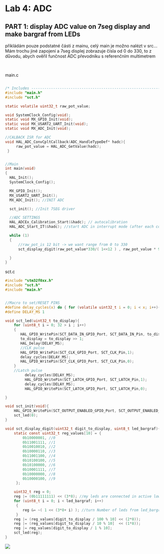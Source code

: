 <h1>Lab 4: ADC</h1>
<h2>PART 1: display ADC value on 7seg display and make bargraf from LEDs</h2>
<p> přikládám pouze podstatné části z mainu, celý main je možno nalézt v src... Mám trochu jiné zapojení a 7seg displej zobrazuje
čísla od 0 do 330, to z důvodu, abych ověřil funčnost ADC převodníku s referenčním multimetrem</p><br>

main.c

```c

/* Includes ------------------------------------------------------------------*/
#include "main.h"
#include "sct.h"

static volatile uint32_t raw_pot_value;

void SystemClock_Config(void);
static void MX_GPIO_Init(void);
static void MX_USART2_UART_Init(void);
static void MX_ADC_Init(void);

//CALBACK ISR for ADC
void HAL_ADC_ConvCpltCallback(ADC_HandleTypeDef* hadc){
	 raw_pot_value = HAL_ADC_GetValue(hadc);
 }


//Main
int main(void)
{
  HAL_Init();
  SystemClock_Config();

  MX_GPIO_Init();
  MX_USART2_UART_Init();
  MX_ADC_Init(); //INIT ADC

  sct_init(); //Init 7SEG driver

  //ADC SETTINGS
  HAL_ADCEx_Calibration_Start(&hadc); // autocalibration
  HAL_ADC_Start_IT(&hadc); //start ADC in interrupt mode (after each conversion starts again)

  while (1)
  {
	  //raw_pot_is 12 bit -> we want range from 0 to 330
	  sct_display_digit(raw_pot_value*330/( 1<<12 ) , raw_pot_value * 9 / (1<<12));

  }
}

```

sct.c

```c
#include "stm32f0xx.h"
#include "sct.h"
#include "main.h"


//Macro to set/RESET PINS
#define delay_cycles(x) do { for (volatile uint32_t i = 0; i < x; i++){} } while (0)
#define DELAY_MS 1

void sct_led(uint32_t to_display){
    for (uint8_t i = 0; 32 > i ; i++)
    {
       HAL_GPIO_WritePin(SCT_DATA_IN_GPIO_Port, SCT_DATA_IN_Pin, to_display & 1);
       to_display = to_display >> 1;
       HAL_Delay(DELAY_MS);
       //CLK pulse
       HAL_GPIO_WritePin(SCT_CLK_GPIO_Port, SCT_CLK_Pin,1);
       delay_cycles(DELAY_MS);
       HAL_GPIO_WritePin(SCT_CLK_GPIO_Port, SCT_CLK_Pin,0);
    }
    //Latch pulse
    	 delay_cycles(DELAY_MS);
		 HAL_GPIO_WritePin(SCT_LATCH_GPIO_Port, SCT_LATCH_Pin,1);
		 delay_cycles(DELAY_MS);
		 HAL_GPIO_WritePin(SCT_LATCH_GPIO_Port, SCT_LATCH_Pin,0);

}

void sct_init(void){
	HAL_GPIO_WritePin(SCT_OUTPUT_ENABLED_GPIO_Port, SCT_OUTPUT_ENABLED_Pin,0);
    sct_led(0);
}

void sct_display_digit(uint32_t digit_to_display, uint8_t led_bargraf){
	static const uint32_t reg_values[10] = {
		0b10000001, //0
		0b11001111, //1
		0b10010010, //2
		0b10000110, //3
		0b11001100, //4
		0b10100100, //5
		0b10100000, //6
		0b10001111, //7
		0b10000000, //8
		0b10000100, //9
	 };

	uint32_t reg = 0;
	reg |= (0b11111111) << (3*8); //my leds are connected in active low mode -> turn them off
	for (uint8_t i = 0; i < led_bargraf; i++)
	 {
		reg &= ~( 1 << (3*8+ i) ); //turn Number of leds from led_bargraf on
	 }
	reg |= (reg_values[digit_to_display / 100 % 10] << (2*8));
	reg |= (reg_values[digit_to_display / 10 % 10]  << (1*8));
	reg |= reg_values[digit_to_display / 1 % 10];
	sct_led(reg);
}

```


<img src="https://github.com/FilipPaul/MMIA/blob/main/Lab4_ADC/gifs/PART.gif">



